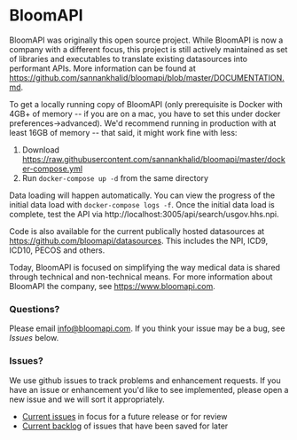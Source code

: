 BloomAPI
========

BloomAPI was originally this open source project. While BloomAPI is now a company with a different focus, this project is still actively maintained as set of libraries and executables to translate existing datasources into performant APIs. More information can be found at https://github.com/sannankhalid/bloomapi/blob/master/DOCUMENTATION.md.

To get a locally running copy of BloomAPI (only prerequisite is Docker with 4GB+ of memory -- if you are on a mac, you have to set this under docker preferences->advanced). We'd recommend running in production with at least 16GB of memory -- that said, it might work fine with less:

1. Download https://raw.githubusercontent.com/sannankhalid/bloomapi/master/docker-compose.yml
2. Run `docker-compose up -d` from the same directory

Data loading will happen automatically. You can view the progress of the initial data load with `docker-compose logs -f`. Once the initial data load is complete, test the API via http://localhost:3005/api/search/usgov.hhs.npi.

Code is also available for the current publically hosted datasources at https://github.com/bloomapi/datasources. This includes the NPI, ICD9, ICD10, PECOS and others.

Today, BloomAPI is focused on simplifying the way medical data is shared through technical and non-technical means. For more information about BloomAPI the company, see https://www.bloomapi.com.

### Questions?

Please email [info@bloomapi.com](mailto:info@bloomapi.com). If you think your issue may be a bug, see *Issues* below.

### Issues?
We use github issues to track problems and enhancement requests. If you have an issue or enhancement you'd like to see implemented, please open a new issue and we will sort it appropriately.

- [Current issues](https://github.com/sannankhalid/bloomapi/issues?q=-milestone%3ABacklog+is%3Aissue+is%3Aopen+) in focus for a future release or for review 
- [Current backlog](https://github.com/sannankhalid/bloomapi/issues?q=milestone%3ABacklog+is%3Aissue+is%3Aopen+) of issues that have been saved for later
